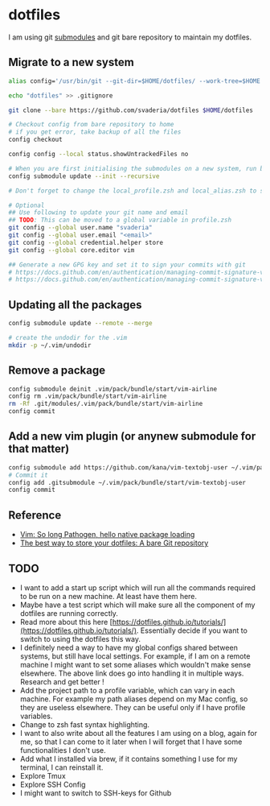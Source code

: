 # dotfiles

I am using git [submodules](https://git-scm.com/book/en/v2/Git-Tools-Submodules) and git bare repository to maintain my dotfiles.

## Migrate to a new system
```bash
alias config='/usr/bin/git --git-dir=$HOME/dotfiles/ --work-tree=$HOME'

echo "dotfiles" >> .gitignore

git clone --bare https://github.com/svaderia/dotfiles $HOME/dotfiles

# Checkout config from bare repository to home
# if you get error, take backup of all the files
config checkout

config config --local status.showUntrackedFiles no

# When you are first initialising the submodules on a new system, run below command
config submodule update --init --recursive

# Don't forget to change the local_profile.zsh and local_alias.zsh to set the new paths

# Optional
## Use following to update your git name and email
## TODO: This can be moved to a global variable in profile.zsh
git config --global user.name "svaderia"
git config --global user.email "<email>"
git config --global credential.helper store
git config --global core.editor vim

## Generate a new GPG key and set it to sign your commits with git
# https://docs.github.com/en/authentication/managing-commit-signature-verification/generating-a-new-gpg-key
# https://docs.github.com/en/authentication/managing-commit-signature-verification/telling-git-about-your-signing-key
```

## Updating all the packages
```bash
config submodule update --remote --merge

# create the undodir for the .vim
mkdir -p ~/.vim/undodir

```

## Remove a package
```bash
config submodule deinit .vim/pack/bundle/start/vim-airline
config rm .vim/pack/bundle/start/vim-airline
rm -Rf .git/modules/.vim/pack/bundle/start/vim-airline
config commit
```

## Add a new vim plugin (or anynew submodule for that matter)
```bash
config submodule add https://github.com/kana/vim-textobj-user ~/.vim/pack/bundle/start/vim-textobj-user
# Commit it
config add .gitsubmodule ~/.vim/pack/bundle/start/vim-textobj-user
config commit
```
## Reference

* [Vim: So long Pathogen, hello native package loading](https://shapeshed.com/vim-packages/)
* [The best way to store your dotfiles: A bare Git repository](https://www.atlassian.com/git/tutorials/dotfiles)

## TODO
* I want to add a start up script which will run all the commands required to be run on a new machine. At least have them here.
* Maybe have a test script which will make sure all the component of my dotfiles are running correctly.
* Read more about this here [https://dotfiles.github.io/tutorials/](https://dotfiles.github.io/tutorials/). Essentially decide if you want to switch to using the dotfiles this way.
* I definitely need a way to have my global configs shared between systems, but still have local settings. For example, if I am on a remote machine I might want to set some aliases which wouldn't make sense elsewhere. The above link does go into handling it in multiple ways. Research and get better !
* Add the project path to a profile variable, which can vary in each machine. For example my path aliases depend on my Mac config, so they are useless elsewhere. They can be useful only if I have profile variables.
* Change to zsh fast syntax highlighting.
* I want to also write about all the features I am using on a blog, again for me, so that I can come to it later when I will forget that I have some functionalities I don't use.
* Add what I installed via brew, if it contains something I use for my terminal, I can reinstall it.
* Explore Tmux
* Explore SSH Config
* I might want to switch to SSH-keys for Github

